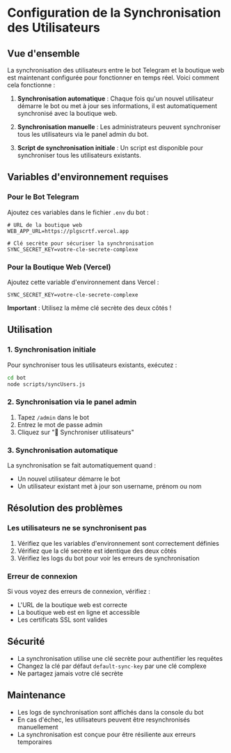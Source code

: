 # Configuration de la Synchronisation des Utilisateurs

## Vue d'ensemble

La synchronisation des utilisateurs entre le bot Telegram et la boutique web est maintenant configurée pour fonctionner en temps réel. Voici comment cela fonctionne :

1. **Synchronisation automatique** : Chaque fois qu'un nouvel utilisateur démarre le bot ou met à jour ses informations, il est automatiquement synchronisé avec la boutique web.

2. **Synchronisation manuelle** : Les administrateurs peuvent synchroniser tous les utilisateurs via le panel admin du bot.

3. **Script de synchronisation initiale** : Un script est disponible pour synchroniser tous les utilisateurs existants.

## Variables d'environnement requises

### Pour le Bot Telegram

Ajoutez ces variables dans le fichier `.env` du bot :

```env
# URL de la boutique web
WEB_APP_URL=https://plgscrtf.vercel.app

# Clé secrète pour sécuriser la synchronisation
SYNC_SECRET_KEY=votre-cle-secrete-complexe
```

### Pour la Boutique Web (Vercel)

Ajoutez cette variable d'environnement dans Vercel :

```env
SYNC_SECRET_KEY=votre-cle-secrete-complexe
```

**Important** : Utilisez la même clé secrète des deux côtés !

## Utilisation

### 1. Synchronisation initiale

Pour synchroniser tous les utilisateurs existants, exécutez :

```bash
cd bot
node scripts/syncUsers.js
```

### 2. Synchronisation via le panel admin

1. Tapez `/admin` dans le bot
2. Entrez le mot de passe admin
3. Cliquez sur "🔄 Synchroniser utilisateurs"

### 3. Synchronisation automatique

La synchronisation se fait automatiquement quand :
- Un nouvel utilisateur démarre le bot
- Un utilisateur existant met à jour son username, prénom ou nom

## Résolution des problèmes

### Les utilisateurs ne se synchronisent pas

1. Vérifiez que les variables d'environnement sont correctement définies
2. Vérifiez que la clé secrète est identique des deux côtés
3. Vérifiez les logs du bot pour voir les erreurs de synchronisation

### Erreur de connexion

Si vous voyez des erreurs de connexion, vérifiez :
- L'URL de la boutique web est correcte
- La boutique web est en ligne et accessible
- Les certificats SSL sont valides

## Sécurité

- La synchronisation utilise une clé secrète pour authentifier les requêtes
- Changez la clé par défaut `default-sync-key` par une clé complexe
- Ne partagez jamais votre clé secrète

## Maintenance

- Les logs de synchronisation sont affichés dans la console du bot
- En cas d'échec, les utilisateurs peuvent être resynchronisés manuellement
- La synchronisation est conçue pour être résiliente aux erreurs temporaires